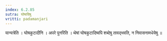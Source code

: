 ```yaml
---
index: 6.2.85
sutra: घोषादिषु
vritti: padamanjari
---
```


   यान्यत्रेति । घोषकुटादीनि । अपरे पुनरिति । थेषां घोषकुटादिष्वपि शब्देषु तावद्भवति, न निवासनामधेयेषु ॥